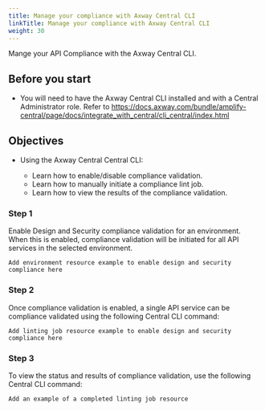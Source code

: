 ```yaml
---
title: Manage your compliance with Axway Central CLI
linkTitle: Manage your compliance with Axway Central CLI
weight: 30
---
```

Mange your API Compliance with the Axway Central CLI.

## Before you start

* You will need to have the Axway Central CLI installed and with a Central Administrator role.  Refer to https://docs.axway.com/bundle/amplify-central/page/docs/integrate_with_central/cli_central/index.html

## Objectives

* Using the Axway Central Central CLI:

    * Learn how to enable/disable compliance validation.
    * Learn how to manually initiate a compliance lint job.
    * Learn how to view the results of the compliance validation.

### Step 1

Enable Design and Security compliance validation for an environment.  When this is enabled, compliance validation will be initiated for all API services in the selected environment. 

~~~
Add environment resource example to enable design and security compliance here
~~~

### Step 2

Once compliance validation is enabled, a single API service can be compliance validated using the following Central CLI command: 

~~~
Add linting job resource example to enable design and security compliance here
~~~

### Step 3

To view the status and results of compliance validation, use the following Central CLI command:

~~~
Add an example of a completed linting job resource 
~~~
